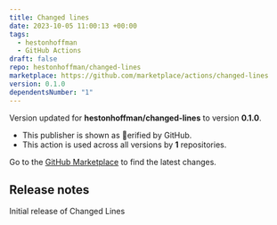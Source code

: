 ```yaml
---
title: Changed lines
date: 2023-10-05 11:00:13 +00:00
tags:
  - hestonhoffman
  - GitHub Actions
draft: false
repo: hestonhoffman/changed-lines
marketplace: https://github.com/marketplace/actions/changed-lines
version: 0.1.0
dependentsNumber: "1"
---
```



Version updated for **hestonhoffman/changed-lines** to version **0.1.0**.
- This publisher is shown as erified by GitHub.
- This action is used across all versions by **1** repositories.

Go to the [GitHub Marketplace](https://github.com/marketplace/actions/changed-lines) to find the latest changes.

## Release notes

Initial release of Changed Lines
